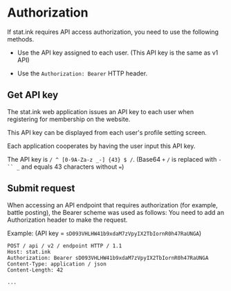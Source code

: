 Authorization
=============

If stat.ink requires API access authorization, you need to use the following methods.

  - Use the API key assigned to each user. (This API key is the same as v1 API)

  - Use the `Authorization: Bearer` HTTP header.


Get API key
-------------

The stat.ink web application issues an API key to each user when registering for membership on the website.

This API key can be displayed from each user's profile setting screen.

Each application cooperates by having the user input this API key.

The API key is `/ ^ [0-9A-Za-z _-] {43} $ /`.
(Base64 `+` `/` is replaced with `-`` _` and equals 43 characters without `=`)


Submit request
----------------

When accessing an API endpoint that requires authorization (for example, battle posting), the Bearer scheme was used as follows:
You need to add an Authorization header to make the request.

Example: (API key = `sD093VHLHW41b9xdaM7zVpyIX2TbIornR0h47RaUNGA`)
```
POST / api / v2 / endpoint HTTP / 1.1
Host: stat.ink
Authorization: Bearer sD093VHLHW41b9xdaM7zVpyIX2TbIornR0h47RaUNGA
Content-Type: application / json
Content-Length: 42

...
```
